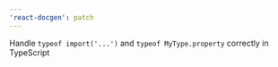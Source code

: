 ```yaml
---
'react-docgen': patch
---
```


Handle `typeof import('...')` and `typeof MyType.property` correctly in
TypeScript
